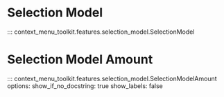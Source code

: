 # Selection Model
::: context_menu_toolkit.features.selection_model.SelectionModel

# Selection Model Amount
::: context_menu_toolkit.features.selection_model.SelectionModelAmount
    options:
        show_if_no_docstring: true
        show_labels: false
